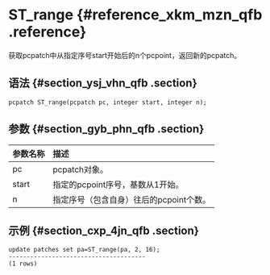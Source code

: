 # ST\_range {#reference_xkm_mzn_qfb .reference}

获取pcpatch中从指定序号start开始后的n个pcpoint，返回新的pcpatch。

## 语法 {#section_ysj_vhn_qfb .section}

```
pcpatch ST_range(pcpatch pc, integer start, integer n);
```

## 参数 {#section_gyb_phn_qfb .section}

|参数名称|描述|
|:---|:-|
|pc|pcpatch对象。|
|start|指定的pcpoint序号，基数从1开始。|
|n|指定序号（包含自身）往后的pcpoint个数。|

## 示例 {#section_cxp_4jn_qfb .section}

```
update patches set pa=ST_range(pa, 2, 16);
--------------------------------------
(1 rows)
```

